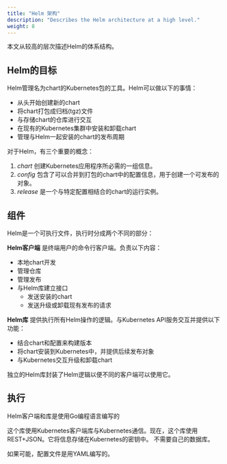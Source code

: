 ```yaml
---
title: "Helm 架构"
description: "Describes the Helm architecture at a high level."
weight: 8
---
```


本文从较高的层次描述Helm的体系结构。

## Helm的目标

Helm管理名为chart的Kubernetes包的工具。Helm可以做以下的事情：

- 从头开始创建新的chart
- 将chart打包成归档(tgz)文件
- 与存储chart的仓库进行交互
- 在现有的Kubernetes集群中安装和卸载chart
- 管理与Helm一起安装的chart的发布周期

对于Helm，有三个重要的概念：

1. _chart_ 创建Kubernetes应用程序所必需的一组信息。
2. _config_ 包含了可以合并到打包的chart中的配置信息，用于创建一个可发布的对象。
3. _release_ 是一个与特定配置相结合的chart的运行实例。

## 组件

Helm是一个可执行文件，执行时分成两个不同的部分：

**Helm客户端** 是终端用户的命令行客户端。负责以下内容：

- 本地chart开发
- 管理仓库
- 管理发布
- 与Helm库建立接口
  - 发送安装的chart
  - 发送升级或卸载现有发布的请求

**Helm库** 提供执行所有Helm操作的逻辑。与Kubernetes API服务交互并提供以下功能：

- 结合chart和配置来构建版本
- 将chart安装到Kubernetes中，并提供后续发布对象
- 与Kubernetes交互升级和卸载chart

独立的Helm库封装了Helm逻辑以便不同的客户端可以使用它。

## 执行

Helm客户端和库是使用Go编程语言编写的

这个库使用Kubernetes客户端库与Kubernetes通信。现在，这个库使用REST+JSON。它将信息存储在Kubernetes的密钥中。
不需要自己的数据库。

如果可能，配置文件是用YAML编写的。
